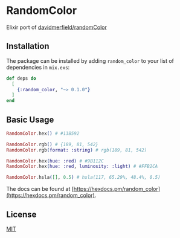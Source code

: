 # RandomColor

<!-- MDOC !-->

Elixir port of [davidmerfield/randomColor](https://github.com/davidmerfield/randomColor)

## Installation

The package can be installed
by adding `random_color` to your list of dependencies in `mix.exs`:

```elixir
def deps do
  [
    {:random_color, "~> 0.1.0"}
  ]
end
```

## Basic Usage

```elixir
RandomColor.hex() # #13B592

RandomColor.rgb() # {189, 81, 542}
RandomColor.rgb(format: :string) # rgb(189, 81, 542)

RandomColor.hex(hue: :red) # #9B112C
RandomColor.hex(hue: :red, luminosity: :light) # #FFB2CA

RandomColor.hsla([], 0.5) # hsla(117, 65.29%, 48.4%, 0.5)
```

<!-- MDOC !-->

The docs can
be found at [https://hexdocs.pm/random_color](https://hexdocs.pm/random_color).

## License

[MIT](./LICENSE)
